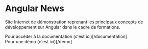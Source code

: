 # Angular News

Site Internet de démonstration reprenant les principaux concepts de développement sur Angular dans le cadre de formations.  
  
Pour accéder à la documentation (c'est ici)[/documentation]  
Pour une démo (c'est ici)[/demo]